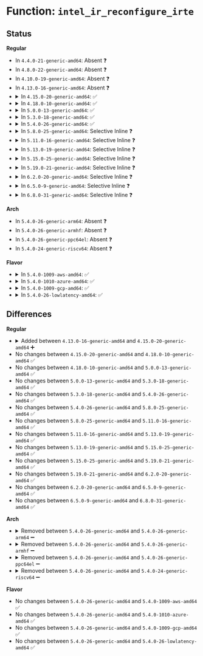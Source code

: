 # Function: <code>intel_ir_reconfigure_irte</code>

## Status
<b>Regular</b>
<ul>
<li>
In <code>4.4.0-21-generic-amd64</code>: Absent ❓
</li>
<li>
In <code>4.8.0-22-generic-amd64</code>: Absent ❓
</li>
<li>
In <code>4.10.0-19-generic-amd64</code>: Absent ❓
</li>
<li>
In <code>4.13.0-16-generic-amd64</code>: Absent ❓
</li>
<li>
<details>
<summary>In <code>4.15.0-20-generic-amd64</code>: ✅</summary>

```c
void intel_ir_reconfigure_irte(struct irq_data * irqd, bool force)
```

```json
{
  "name": "intel_ir_reconfigure_irte",
  "collision_type": "Unique Static",
  "inline_type": "No",
  "funcs": [
    {
      "addr": 18446744071585381728,
      "name": "intel_ir_reconfigure_irte",
      "external": false,
      "loc": "drivers/iommu/intel_irq_remapping.c:1125",
      "file": "drivers/iommu/intel_irq_remapping.c",
      "inline": "seen, unknown",
      "caller_inline": [],
      "caller_func": [
        "drivers/iommu/intel_irq_remapping.c:intel_irq_remapping_activate",
        "drivers/iommu/intel_irq_remapping.c:intel_ir_set_affinity"
      ]
    }
  ],
  "symbols": [
    {
      "addr": 18446744071585381728,
      "name": "intel_ir_reconfigure_irte",
      "section": ".text",
      "bind": "STB_LOCAL",
      "size": 77
    }
  ]
}
```
</details>
</li>
<li>
<details>
<summary>In <code>4.18.0-10-generic-amd64</code>: ✅</summary>

```c
void intel_ir_reconfigure_irte(struct irq_data * irqd, bool force)
```

```json
{
  "name": "intel_ir_reconfigure_irte",
  "collision_type": "Unique Static",
  "inline_type": "No",
  "funcs": [
    {
      "addr": 18446744071585625712,
      "name": "intel_ir_reconfigure_irte",
      "external": false,
      "loc": "drivers/iommu/intel_irq_remapping.c:1125",
      "file": "drivers/iommu/intel_irq_remapping.c",
      "inline": "seen, unknown",
      "caller_inline": [],
      "caller_func": [
        "drivers/iommu/intel_irq_remapping.c:intel_irq_remapping_activate",
        "drivers/iommu/intel_irq_remapping.c:intel_ir_set_affinity"
      ]
    }
  ],
  "symbols": [
    {
      "addr": 18446744071585625712,
      "name": "intel_ir_reconfigure_irte",
      "section": ".text",
      "bind": "STB_LOCAL",
      "size": 81
    }
  ]
}
```
</details>
</li>
<li>
<details>
<summary>In <code>5.0.0-13-generic-amd64</code>: ✅</summary>

```c
void intel_ir_reconfigure_irte(struct irq_data * irqd, bool force)
```

```json
{
  "name": "intel_ir_reconfigure_irte",
  "collision_type": "Unique Static",
  "inline_type": "No",
  "funcs": [
    {
      "addr": 18446744071585752912,
      "name": "intel_ir_reconfigure_irte",
      "external": false,
      "loc": "drivers/iommu/intel_irq_remapping.c:1127",
      "file": "drivers/iommu/intel_irq_remapping.c",
      "inline": "seen, unknown",
      "caller_inline": [],
      "caller_func": [
        "drivers/iommu/intel_irq_remapping.c:intel_irq_remapping_activate",
        "drivers/iommu/intel_irq_remapping.c:intel_ir_set_affinity"
      ]
    }
  ],
  "symbols": [
    {
      "addr": 18446744071585752912,
      "name": "intel_ir_reconfigure_irte",
      "section": ".text",
      "bind": "STB_LOCAL",
      "size": 81
    }
  ]
}
```
</details>
</li>
<li>
<details>
<summary>In <code>5.3.0-18-generic-amd64</code>: ✅</summary>

```c
void intel_ir_reconfigure_irte(struct irq_data * irqd, bool force)
```

```json
{
  "name": "intel_ir_reconfigure_irte",
  "collision_type": "Unique Static",
  "inline_type": "No",
  "funcs": [
    {
      "addr": 18446744071585984608,
      "name": "intel_ir_reconfigure_irte",
      "external": false,
      "loc": "drivers/iommu/intel_irq_remapping.c:1152",
      "file": "drivers/iommu/intel_irq_remapping.c",
      "inline": "seen, unknown",
      "caller_inline": [],
      "caller_func": [
        "drivers/iommu/intel_irq_remapping.c:intel_irq_remapping_activate",
        "drivers/iommu/intel_irq_remapping.c:intel_ir_set_affinity"
      ]
    }
  ],
  "symbols": [
    {
      "addr": 18446744071585984608,
      "name": "intel_ir_reconfigure_irte",
      "section": ".text",
      "bind": "STB_LOCAL",
      "size": 87
    }
  ]
}
```
</details>
</li>
<li>
<details>
<summary>In <code>5.4.0-26-generic-amd64</code>: ✅</summary>

```c
void intel_ir_reconfigure_irte(struct irq_data * irqd, bool force)
```

```json
{
  "name": "intel_ir_reconfigure_irte",
  "collision_type": "Unique Static",
  "inline_type": "No",
  "funcs": [
    {
      "addr": 18446744071586131616,
      "name": "intel_ir_reconfigure_irte",
      "external": false,
      "loc": "drivers/iommu/intel_irq_remapping.c:1152",
      "file": "drivers/iommu/intel_irq_remapping.c",
      "inline": "seen, unknown",
      "caller_inline": [],
      "caller_func": [
        "drivers/iommu/intel_irq_remapping.c:intel_irq_remapping_activate",
        "drivers/iommu/intel_irq_remapping.c:intel_ir_set_affinity"
      ]
    }
  ],
  "symbols": [
    {
      "addr": 18446744071586131616,
      "name": "intel_ir_reconfigure_irte",
      "section": ".text",
      "bind": "STB_LOCAL",
      "size": 87
    }
  ]
}
```
</details>
</li>
<li>
<details>
<summary>In <code>5.8.0-25-generic-amd64</code>: Selective Inline ❓</summary>

```c
void intel_ir_reconfigure_irte(struct irq_data * irqd, bool force)
```

```json
{
  "name": "intel_ir_reconfigure_irte",
  "collision_type": "Unique Static",
  "inline_type": "Selective",
  "funcs": [
    {
      "addr": 18446744071586889925,
      "name": "intel_ir_reconfigure_irte",
      "external": false,
      "loc": "drivers/iommu/intel/irq_remapping.c:1166",
      "file": "drivers/iommu/intel/irq_remapping.c",
      "inline": "not declared, inlined",
      "caller_inline": [
        "drivers/iommu/intel/irq_remapping.c:intel_irq_remapping_activate"
      ],
      "caller_func": [
        "drivers/iommu/intel/irq_remapping.c:intel_ir_set_affinity"
      ]
    }
  ],
  "symbols": [
    {
      "addr": 18446744071586887456,
      "name": "intel_ir_reconfigure_irte",
      "section": ".text",
      "bind": "STB_LOCAL",
      "size": 82
    }
  ]
}
```
</details>
</li>
<li>
<details>
<summary>In <code>5.11.0-16-generic-amd64</code>: Selective Inline ❓</summary>

```c
void intel_ir_reconfigure_irte(struct irq_data * irqd, bool force)
```

```json
{
  "name": "intel_ir_reconfigure_irte",
  "collision_type": "Unique Static",
  "inline_type": "Selective",
  "funcs": [
    {
      "addr": 18446744071586940293,
      "name": "intel_ir_reconfigure_irte",
      "external": false,
      "loc": "drivers/iommu/intel/irq_remapping.c:1131",
      "file": "drivers/iommu/intel/irq_remapping.c",
      "inline": "not declared, inlined",
      "caller_inline": [
        "drivers/iommu/intel/irq_remapping.c:intel_irq_remapping_activate"
      ],
      "caller_func": [
        "drivers/iommu/intel/irq_remapping.c:intel_ir_set_affinity"
      ]
    }
  ],
  "symbols": [
    {
      "addr": 18446744071586937600,
      "name": "intel_ir_reconfigure_irte",
      "section": ".text",
      "bind": "STB_LOCAL",
      "size": 82
    }
  ]
}
```
</details>
</li>
<li>
<details>
<summary>In <code>5.13.0-19-generic-amd64</code>: Selective Inline ❓</summary>

```c
void intel_ir_reconfigure_irte(struct irq_data * irqd, bool force)
```

```json
{
  "name": "intel_ir_reconfigure_irte",
  "collision_type": "Unique Static",
  "inline_type": "Selective",
  "funcs": [
    {
      "addr": 18446744071586821845,
      "name": "intel_ir_reconfigure_irte",
      "external": false,
      "loc": "drivers/iommu/intel/irq_remapping.c:1135",
      "file": "drivers/iommu/intel/irq_remapping.c",
      "inline": "not declared, inlined",
      "caller_inline": [
        "drivers/iommu/intel/irq_remapping.c:intel_irq_remapping_activate"
      ],
      "caller_func": [
        "drivers/iommu/intel/irq_remapping.c:intel_ir_set_affinity"
      ]
    }
  ],
  "symbols": [
    {
      "addr": 18446744071586819184,
      "name": "intel_ir_reconfigure_irte",
      "section": ".text",
      "bind": "STB_LOCAL",
      "size": 82
    }
  ]
}
```
</details>
</li>
<li>
<details>
<summary>In <code>5.15.0-25-generic-amd64</code>: Selective Inline ❓</summary>

```c
void intel_ir_reconfigure_irte(struct irq_data * irqd, bool force)
```

```json
{
  "name": "intel_ir_reconfigure_irte",
  "collision_type": "Unique Static",
  "inline_type": "Selective",
  "funcs": [
    {
      "addr": 18446744071587381989,
      "name": "intel_ir_reconfigure_irte",
      "external": false,
      "loc": "drivers/iommu/intel/irq_remapping.c:1142",
      "file": "drivers/iommu/intel/irq_remapping.c",
      "inline": "not declared, inlined",
      "caller_inline": [
        "drivers/iommu/intel/irq_remapping.c:intel_irq_remapping_activate"
      ],
      "caller_func": [
        "drivers/iommu/intel/irq_remapping.c:intel_ir_set_affinity"
      ]
    }
  ],
  "symbols": [
    {
      "addr": 18446744071587379104,
      "name": "intel_ir_reconfigure_irte",
      "section": ".text",
      "bind": "STB_LOCAL",
      "size": 82
    }
  ]
}
```
</details>
</li>
<li>
<details>
<summary>In <code>5.19.0-21-generic-amd64</code>: Selective Inline ❓</summary>

```c
void intel_ir_reconfigure_irte(struct irq_data * irqd, bool force)
```

```json
{
  "name": "intel_ir_reconfigure_irte",
  "collision_type": "Unique Static",
  "inline_type": "Selective",
  "funcs": [
    {
      "addr": 18446744071588692085,
      "name": "intel_ir_reconfigure_irte",
      "external": false,
      "loc": "drivers/iommu/intel/irq_remapping.c:1142",
      "file": "drivers/iommu/intel/irq_remapping.c",
      "inline": "not declared, inlined",
      "caller_inline": [
        "drivers/iommu/intel/irq_remapping.c:intel_irq_remapping_activate"
      ],
      "caller_func": [
        "drivers/iommu/intel/irq_remapping.c:intel_ir_set_affinity"
      ]
    }
  ],
  "symbols": [
    {
      "addr": 18446744071588688400,
      "name": "intel_ir_reconfigure_irte",
      "section": ".text",
      "bind": "STB_LOCAL",
      "size": 89
    }
  ]
}
```
</details>
</li>
<li>
<details>
<summary>In <code>6.2.0-20-generic-amd64</code>: Selective Inline ❓</summary>

```c
void intel_ir_reconfigure_irte(struct irq_data * irqd, bool force)
```

```json
{
  "name": "intel_ir_reconfigure_irte",
  "collision_type": "Unique Static",
  "inline_type": "Selective",
  "funcs": [
    {
      "addr": 18446744071590170837,
      "name": "intel_ir_reconfigure_irte",
      "external": false,
      "loc": "drivers/iommu/intel/irq_remapping.c:1136",
      "file": "drivers/iommu/intel/irq_remapping.c",
      "inline": "not declared, inlined",
      "caller_inline": [
        "drivers/iommu/intel/irq_remapping.c:intel_irq_remapping_activate"
      ],
      "caller_func": [
        "drivers/iommu/intel/irq_remapping.c:intel_ir_set_affinity"
      ]
    }
  ],
  "symbols": [
    {
      "addr": 18446744071590167216,
      "name": "intel_ir_reconfigure_irte",
      "section": ".text",
      "bind": "STB_LOCAL",
      "size": 89
    }
  ]
}
```
</details>
</li>
<li>
<details>
<summary>In <code>6.5.0-9-generic-amd64</code>: Selective Inline ❓</summary>

```c
void intel_ir_reconfigure_irte(struct irq_data * irqd, bool force)
```

```json
{
  "name": "intel_ir_reconfigure_irte",
  "collision_type": "Unique Static",
  "inline_type": "Selective",
  "funcs": [
    {
      "addr": 18446744071590485061,
      "name": "intel_ir_reconfigure_irte",
      "external": false,
      "loc": "drivers/iommu/intel/irq_remapping.c:1129",
      "file": "drivers/iommu/intel/irq_remapping.c",
      "inline": "not declared, inlined",
      "caller_inline": [
        "drivers/iommu/intel/irq_remapping.c:intel_irq_remapping_activate"
      ],
      "caller_func": [
        "drivers/iommu/intel/irq_remapping.c:intel_ir_set_affinity"
      ]
    }
  ],
  "symbols": [
    {
      "addr": 18446744071590481472,
      "name": "intel_ir_reconfigure_irte",
      "section": ".text",
      "bind": "STB_LOCAL",
      "size": 89
    }
  ]
}
```
</details>
</li>
<li>
<details>
<summary>In <code>6.8.0-31-generic-amd64</code>: Selective Inline ❓</summary>

```c
void intel_ir_reconfigure_irte(struct irq_data * irqd, bool force)
```

```json
{
  "name": "intel_ir_reconfigure_irte",
  "collision_type": "Unique Static",
  "inline_type": "Selective",
  "funcs": [
    {
      "addr": 18446744071590836389,
      "name": "intel_ir_reconfigure_irte",
      "external": false,
      "loc": "drivers/iommu/intel/irq_remapping.c:1129",
      "file": "drivers/iommu/intel/irq_remapping.c",
      "inline": "not declared, inlined",
      "caller_inline": [
        "drivers/iommu/intel/irq_remapping.c:intel_irq_remapping_activate"
      ],
      "caller_func": [
        "drivers/iommu/intel/irq_remapping.c:intel_ir_set_affinity"
      ]
    }
  ],
  "symbols": [
    {
      "addr": 18446744071590835664,
      "name": "intel_ir_reconfigure_irte",
      "section": ".text",
      "bind": "STB_LOCAL",
      "size": 89
    }
  ]
}
```
</details>
</li>
</ul>
<b>Arch</b>
<ul>
<li>
In <code>5.4.0-26-generic-arm64</code>: Absent ❓
</li>
<li>
In <code>5.4.0-26-generic-armhf</code>: Absent ❓
</li>
<li>
In <code>5.4.0-26-generic-ppc64el</code>: Absent ❓
</li>
<li>
In <code>5.4.0-24-generic-riscv64</code>: Absent ❓
</li>
</ul>
<b>Flavor</b>
<ul>
<li>
<details>
<summary>In <code>5.4.0-1009-aws-amd64</code>: ✅</summary>

```c
void intel_ir_reconfigure_irte(struct irq_data * irqd, bool force)
```

```json
{
  "name": "intel_ir_reconfigure_irte",
  "collision_type": "Unique Static",
  "inline_type": "No",
  "funcs": [
    {
      "addr": 18446744071585891984,
      "name": "intel_ir_reconfigure_irte",
      "external": false,
      "loc": "drivers/iommu/intel_irq_remapping.c:1152",
      "file": "drivers/iommu/intel_irq_remapping.c",
      "inline": "seen, unknown",
      "caller_inline": [],
      "caller_func": [
        "drivers/iommu/intel_irq_remapping.c:intel_irq_remapping_activate",
        "drivers/iommu/intel_irq_remapping.c:intel_ir_set_affinity"
      ]
    }
  ],
  "symbols": [
    {
      "addr": 18446744071585891984,
      "name": "intel_ir_reconfigure_irte",
      "section": ".text",
      "bind": "STB_LOCAL",
      "size": 87
    }
  ]
}
```
</details>
</li>
<li>
<details>
<summary>In <code>5.4.0-1010-azure-amd64</code>: ✅</summary>

```c
void intel_ir_reconfigure_irte(struct irq_data * irqd, bool force)
```

```json
{
  "name": "intel_ir_reconfigure_irte",
  "collision_type": "Unique Static",
  "inline_type": "No",
  "funcs": [
    {
      "addr": 18446744071585751760,
      "name": "intel_ir_reconfigure_irte",
      "external": false,
      "loc": "drivers/iommu/intel_irq_remapping.c:1152",
      "file": "drivers/iommu/intel_irq_remapping.c",
      "inline": "seen, unknown",
      "caller_inline": [],
      "caller_func": [
        "drivers/iommu/intel_irq_remapping.c:intel_irq_remapping_activate",
        "drivers/iommu/intel_irq_remapping.c:intel_ir_set_affinity"
      ]
    }
  ],
  "symbols": [
    {
      "addr": 18446744071585751760,
      "name": "intel_ir_reconfigure_irte",
      "section": ".text",
      "bind": "STB_LOCAL",
      "size": 87
    }
  ]
}
```
</details>
</li>
<li>
<details>
<summary>In <code>5.4.0-1009-gcp-amd64</code>: ✅</summary>

```c
void intel_ir_reconfigure_irte(struct irq_data * irqd, bool force)
```

```json
{
  "name": "intel_ir_reconfigure_irte",
  "collision_type": "Unique Static",
  "inline_type": "No",
  "funcs": [
    {
      "addr": 18446744071586081632,
      "name": "intel_ir_reconfigure_irte",
      "external": false,
      "loc": "drivers/iommu/intel_irq_remapping.c:1152",
      "file": "drivers/iommu/intel_irq_remapping.c",
      "inline": "seen, unknown",
      "caller_inline": [],
      "caller_func": [
        "drivers/iommu/intel_irq_remapping.c:intel_irq_remapping_activate",
        "drivers/iommu/intel_irq_remapping.c:intel_ir_set_affinity"
      ]
    }
  ],
  "symbols": [
    {
      "addr": 18446744071586081632,
      "name": "intel_ir_reconfigure_irte",
      "section": ".text",
      "bind": "STB_LOCAL",
      "size": 87
    }
  ]
}
```
</details>
</li>
<li>
<details>
<summary>In <code>5.4.0-26-lowlatency-amd64</code>: ✅</summary>

```c
void intel_ir_reconfigure_irte(struct irq_data * irqd, bool force)
```

```json
{
  "name": "intel_ir_reconfigure_irte",
  "collision_type": "Unique Static",
  "inline_type": "No",
  "funcs": [
    {
      "addr": 18446744071586189920,
      "name": "intel_ir_reconfigure_irte",
      "external": false,
      "loc": "drivers/iommu/intel_irq_remapping.c:1152",
      "file": "drivers/iommu/intel_irq_remapping.c",
      "inline": "seen, unknown",
      "caller_inline": [],
      "caller_func": [
        "drivers/iommu/intel_irq_remapping.c:intel_irq_remapping_activate",
        "drivers/iommu/intel_irq_remapping.c:intel_ir_set_affinity"
      ]
    }
  ],
  "symbols": [
    {
      "addr": 18446744071586189920,
      "name": "intel_ir_reconfigure_irte",
      "section": ".text",
      "bind": "STB_LOCAL",
      "size": 87
    }
  ]
}
```
</details>
</li>
</ul>

## Differences
<b>Regular</b>
<ul>
<li>
<details>
<summary>Added between <code>4.13.0-16-generic-amd64</code> and <code>4.15.0-20-generic-amd64</code> ➕</summary>

```c
void intel_ir_reconfigure_irte(struct irq_data * irqd, bool force)
```
</details>
</li>
<li>
No changes between <code>4.15.0-20-generic-amd64</code> and <code>4.18.0-10-generic-amd64</code> ✅
</li>
<li>
No changes between <code>4.18.0-10-generic-amd64</code> and <code>5.0.0-13-generic-amd64</code> ✅
</li>
<li>
No changes between <code>5.0.0-13-generic-amd64</code> and <code>5.3.0-18-generic-amd64</code> ✅
</li>
<li>
No changes between <code>5.3.0-18-generic-amd64</code> and <code>5.4.0-26-generic-amd64</code> ✅
</li>
<li>
No changes between <code>5.4.0-26-generic-amd64</code> and <code>5.8.0-25-generic-amd64</code> ✅
</li>
<li>
No changes between <code>5.8.0-25-generic-amd64</code> and <code>5.11.0-16-generic-amd64</code> ✅
</li>
<li>
No changes between <code>5.11.0-16-generic-amd64</code> and <code>5.13.0-19-generic-amd64</code> ✅
</li>
<li>
No changes between <code>5.13.0-19-generic-amd64</code> and <code>5.15.0-25-generic-amd64</code> ✅
</li>
<li>
No changes between <code>5.15.0-25-generic-amd64</code> and <code>5.19.0-21-generic-amd64</code> ✅
</li>
<li>
No changes between <code>5.19.0-21-generic-amd64</code> and <code>6.2.0-20-generic-amd64</code> ✅
</li>
<li>
No changes between <code>6.2.0-20-generic-amd64</code> and <code>6.5.0-9-generic-amd64</code> ✅
</li>
<li>
No changes between <code>6.5.0-9-generic-amd64</code> and <code>6.8.0-31-generic-amd64</code> ✅
</li>
</ul>
<b>Arch</b>
<ul>
<li>
<details>
<summary>Removed between <code>5.4.0-26-generic-amd64</code> and <code>5.4.0-26-generic-arm64</code> ➖</summary>

```c
void intel_ir_reconfigure_irte(struct irq_data * irqd, bool force)
```
</details>
</li>
<li>
<details>
<summary>Removed between <code>5.4.0-26-generic-amd64</code> and <code>5.4.0-26-generic-armhf</code> ➖</summary>

```c
void intel_ir_reconfigure_irte(struct irq_data * irqd, bool force)
```
</details>
</li>
<li>
<details>
<summary>Removed between <code>5.4.0-26-generic-amd64</code> and <code>5.4.0-26-generic-ppc64el</code> ➖</summary>

```c
void intel_ir_reconfigure_irte(struct irq_data * irqd, bool force)
```
</details>
</li>
<li>
<details>
<summary>Removed between <code>5.4.0-26-generic-amd64</code> and <code>5.4.0-24-generic-riscv64</code> ➖</summary>

```c
void intel_ir_reconfigure_irte(struct irq_data * irqd, bool force)
```
</details>
</li>
</ul>
<b>Flavor</b>
<ul>
<li>
No changes between <code>5.4.0-26-generic-amd64</code> and <code>5.4.0-1009-aws-amd64</code> ✅
</li>
<li>
No changes between <code>5.4.0-26-generic-amd64</code> and <code>5.4.0-1010-azure-amd64</code> ✅
</li>
<li>
No changes between <code>5.4.0-26-generic-amd64</code> and <code>5.4.0-1009-gcp-amd64</code> ✅
</li>
<li>
No changes between <code>5.4.0-26-generic-amd64</code> and <code>5.4.0-26-lowlatency-amd64</code> ✅
</li>
</ul>
